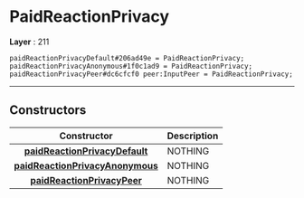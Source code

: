 # PaidReactionPrivacy

**Layer** : 211

```tl
paidReactionPrivacyDefault#206ad49e = PaidReactionPrivacy;
paidReactionPrivacyAnonymous#1f0c1ad9 = PaidReactionPrivacy;
paidReactionPrivacyPeer#dc6cfcf0 peer:InputPeer = PaidReactionPrivacy;
```

---

## Constructors

| Constructor | Description |
| :---: | :--- |
| [**paidReactionPrivacyDefault**](constructor/paidReactionPrivacyDefault) | NOTHING |
| [**paidReactionPrivacyAnonymous**](constructor/paidReactionPrivacyAnonymous) | NOTHING |
| [**paidReactionPrivacyPeer**](constructor/paidReactionPrivacyPeer) | NOTHING |